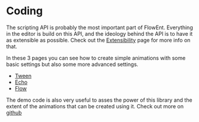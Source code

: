 # Coding

The scripting API is probably the most important part of FlowEnt. Everything in the editor is build on this API, and the ideology behind the API is to have it as extensible as possible. Check out the [Extensibility](~/manual/advanced/extensibility/index.md) page for more info on that. 

In these 3 pages you can see how to create simple animations with some basic settings but also some more advanced settings.

- [Tween](~/manual/core/coding/tween.md)
- [Echo](~/manual/core/coding/echo.md)
- [Flow](~/manual/core/coding/flow.md)

The demo code is also very useful to asses the power of this library and the extent of the animations that can be created using it. Check out more on [github](https://github.com/Fried-Synapse/FlowEnt/tree/main/Assets/FlowEnt/Demo/Scripts/Runtime)